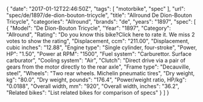 {
    "date": "2017-01-12T22:46:50Z",
    "tags": [
        "motorbike",
        "spec"
    ],
    "url": "spec\/de\/1897\/de-dion-bouton-tricycle",
    "title": "Allround De Dion-Bouton Tricycle",
    "categories": "Allround",
    "brands": "de",
    "years": "1897",
    "spec": [
        {
            "Model": "De Dion-Bouton Tricycle",
            "Year": "1897",
            "Category": "Allround",
            "Rating": "Do you know this bike?Click here to rate it. We miss 2 votes to show the rating",
            "Displacement, ccm": "211.00",
            "Displacement, cubic inches": "12.88",
            "Engine type": "Single cylinder, four-stroke",
            "Power, HP": "1.50",
            "Power at RPM": "1500",
            "Fuel system": "Carburettor. Surface carburator",
            "Cooling system": "Air",
            "Clutch": "Direct drive  via a pair of gears from the motor directly to the rear axle",
            "Frame type": "Decauville, steel",
            "Wheels": "Two rear wheels. Michelin pneumatic tires",
            "Dry weight, kg": "80.0",
            "Dry weight, pounds": "176.4",
            "Power\/weight ratio, HP\/kg": "0.0188",
            "Overall width, mm": "920",
            "Overall width, inches": "36.2",
            "Related bikes": "List related bikes for comparison of specs"
        }
    ]
}